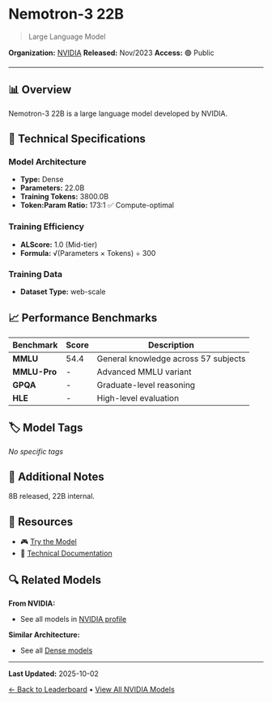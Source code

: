 # Nemotron-3 22B

> Large Language Model

**Organization:** [NVIDIA](../../labs/nvidia.md)
**Released:** Nov/2023
**Access:** 🟢 Public

---

## 📊 Overview

Nemotron-3 22B is a large language model developed by NVIDIA.

## 🔧 Technical Specifications

### Model Architecture
- **Type:** Dense
- **Parameters:** 22.0B
- **Training Tokens:** 3800.0B
- **Token:Param Ratio:** 173:1 ✅ Compute-optimal

### Training Efficiency
- **ALScore:** 1.0 (Mid-tier)
- **Formula:** √(Parameters × Tokens) ÷ 300

### Training Data
- **Dataset Type:** web-scale

## 📈 Performance Benchmarks

| Benchmark | Score | Description |
|-----------|-------|-------------|
| **MMLU** | 54.4 | General knowledge across 57 subjects |
| **MMLU-Pro** | - | Advanced MMLU variant |
| **GPQA** | - | Graduate-level reasoning |
| **HLE** | - | High-level evaluation |

## 🏷️ Model Tags

_No specific tags_

## 📝 Additional Notes

8B released, 22B internal.

## 🔗 Resources

- 🎮 [Try the Model](https://huggingface.co/nvidia/nemotron-3-8b-base-4k)
- 📄 [Technical Documentation](https://developer.nvidia.com/blog/nvidia-ai-foundation-models-build-custom-enterprise-chatbots-and-co-pilots-with-production-ready-llms/)

## 🔍 Related Models

**From NVIDIA:**
- See all models in [NVIDIA profile](../../labs/nvidia.md)

**Similar Architecture:**
- See all [Dense models](../../architectures/dense.md)

---

**Last Updated:** 2025-10-02

[← Back to Leaderboard](../../README.md) • [View All NVIDIA Models](../../labs/nvidia.md)
